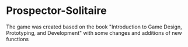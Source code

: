 # Prospector-Solitaire
The game was created based on the book "Introduction to Game Design, Prototyping, and Development" with some changes and additions of new functions  
